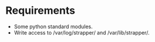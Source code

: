 
Requirements
============

* Some python standard modules.
* Write access to /var/log/strapper/ and /var/lib/strapper/.

